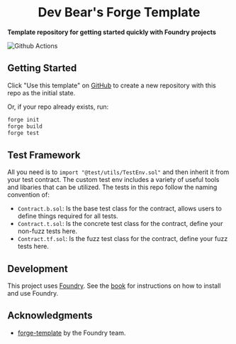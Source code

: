# <h1 align="center"> Dev Bear's Forge Template </h1>

**Template repository for getting started quickly with Foundry projects**

![Github Actions](https://github.com/itsdevbear/forge-template/workflows/CI/badge.svg)

## Getting Started

Click "Use this template" on [GitHub](https://github.com/itsdevbear/forge-template) to create a new repository with this repo as the initial state.

Or, if your repo already exists, run:

```sh
forge init
forge build
forge test
```

## Test Framework

All you need is to `import "@test/utils/TestEnv.sol"` and then inherit it from your test contract. The custom test env includes a variety of useful tools and libaries that can be utilized. The tests in this repo follow the naming convention of:

- `Contract.b.sol`: Is the base test class for the contract, allows users to define things required for all tests.
- `Contract.t.sol`: Is the concrete test class for the contract, define your non-fuzz tests here.
- `Contract.tf.sol`: Is the fuzz test class for the contract, define your fuzz tests here.

## Development

This project uses [Foundry](https://getfoundry.sh). See the [book](https://book.getfoundry.sh/getting-started/installation.html) for instructions on how to install and use Foundry.

## Acknowledgments

- [forge-template](https://github.com/foundry-rs/forge-template) by the Foundry team.
